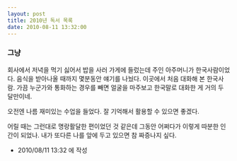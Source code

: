 ```yaml
---
layout: post
title: 2010년 독서 목록
date: 2010-08-11 13:32:00
---
```


### 그냥

회사에서 저녁을 먹기 싫어서 밥을 사러 가게에 들렀는데 주인 아주머니가 한국사람이었다. 음식을 받아나올 때까지 몇분동안 얘기를 나눴다. 이곳에서 처음 대화해 본 한국사람. 가끔 누군가와 통화하는 경우를 빼면 얼굴을 마주보고 한국말로 대화한 게 거의 두 달만이네.

오전엔 나름 재미있는 수업을 들었다. 잘 기억해서 활용할 수 있으면 좋겠다.

어릴 때는 그런대로 명랑활달한 편이었던 것 같은데 그동안 어쩌다가 이렇게 따분한 인간이 되었나. 내가 또다른 나를 앞에 두고 있으면 참 짜증나지 싶다.





- 2010/08/11 13:32 에 작성